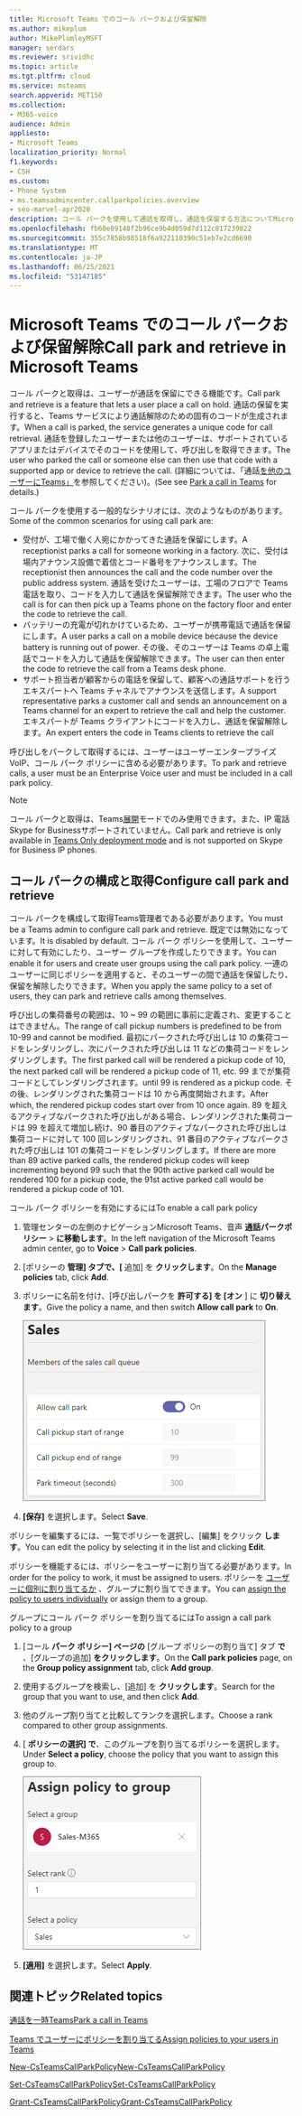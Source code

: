 ```yaml
---
title: Microsoft Teams でのコール パークおよび保留解除
ms.author: mikeplum
author: MikePlumleyMSFT
manager: serdars
ms.reviewer: srividhc
ms.topic: article
ms.tgt.pltfrm: cloud
ms.service: msteams
search.appverid: MET150
ms.collection:
- M365-voice
audience: Admin
appliesto:
- Microsoft Teams
localization_priority: Normal
f1.keywords:
- CSH
ms.custom:
- Phone System
- ms.teamsadmincenter.callparkpolicies.overview
- seo-marvel-apr2020
description: コール パークを使用して通話を取得し、通話を保留する方法についてMicrosoft Teams。
ms.openlocfilehash: fb60e09148f2b96ce9b4d059d7d112c817239822
ms.sourcegitcommit: 355c7858b98518f6a922110390c51eb7e2cd6690
ms.translationtype: MT
ms.contentlocale: ja-JP
ms.lasthandoff: 06/25/2021
ms.locfileid: "53147185"
---
```

# <a name="call-park-and-retrieve-in-microsoft-teams"></a><span data-ttu-id="71b83-103">Microsoft Teams でのコール パークおよび保留解除</span><span class="sxs-lookup"><span data-stu-id="71b83-103">Call park and retrieve in Microsoft Teams</span></span>

<span data-ttu-id="71b83-104">コール パークと取得は、ユーザーが通話を保留にできる機能です。</span><span class="sxs-lookup"><span data-stu-id="71b83-104">Call park and retrieve is a feature that lets a user place a call on hold.</span></span> <span data-ttu-id="71b83-105">通話の保留を実行すると、Teams サービスにより通話解除のための固有のコードが生成されます。</span><span class="sxs-lookup"><span data-stu-id="71b83-105">When a call is parked, the service generates a unique code for call retrieval.</span></span> <span data-ttu-id="71b83-106">通話を登録したユーザーまたは他のユーザーは、サポートされているアプリまたはデバイスでそのコードを使用して、呼び出しを取得できます。</span><span class="sxs-lookup"><span data-stu-id="71b83-106">The user who parked the call or someone else can then use that code with a supported app or device to retrieve the call.</span></span> <span data-ttu-id="71b83-107">(詳細については、「通話[を他のユーザーにTeams」](https://support.office.com/article/park-a-call-in-teams-8538c063-d676-4e9a-8045-fc3b7299bb2f)を参照してください)。</span><span class="sxs-lookup"><span data-stu-id="71b83-107">(See see [Park a call in Teams](https://support.office.com/article/park-a-call-in-teams-8538c063-d676-4e9a-8045-fc3b7299bb2f) for details.)</span></span>

<span data-ttu-id="71b83-108">コール パークを使用する一般的なシナリオには、次のようなものがあります。</span><span class="sxs-lookup"><span data-stu-id="71b83-108">Some of the common scenarios for using call park are:</span></span>

- <span data-ttu-id="71b83-109">受付が、工場で働く人宛にかかってきた通話を保留にします。</span><span class="sxs-lookup"><span data-stu-id="71b83-109">A receptionist parks a call for someone working in a factory.</span></span> <span data-ttu-id="71b83-110">次に、受付は場内アナウンス設備で着信とコード番号をアナウンスします。</span><span class="sxs-lookup"><span data-stu-id="71b83-110">The receptionist then announces the call and the code number over the public address system.</span></span> <span data-ttu-id="71b83-111">通話を受けたユーザーは、工場のフロアで Teams 電話を取り、コードを入力して通話を保留解除できます。</span><span class="sxs-lookup"><span data-stu-id="71b83-111">The user who the call is for can then pick up a Teams phone on the factory floor and enter the code to retrieve the call.</span></span>
- <span data-ttu-id="71b83-112">バッテリーの充電が切れかけているため、ユーザーが携帯電話で通話を保留にします。</span><span class="sxs-lookup"><span data-stu-id="71b83-112">A user parks a call on a mobile device because the device battery is running out of power.</span></span> <span data-ttu-id="71b83-113">その後、そのユーザーは Teams の卓上電話でコードを入力して通話を保留解除できます。</span><span class="sxs-lookup"><span data-stu-id="71b83-113">The user can then enter the code to retrieve the call from a Teams desk phone.</span></span>
- <span data-ttu-id="71b83-114">サポート担当者が顧客からの電話を保留して、顧客への通話サポートを行うエキスパートへ Teams チャネルでアナウンスを送信します。</span><span class="sxs-lookup"><span data-stu-id="71b83-114">A support representative parks a customer call and sends an announcement on a Teams channel for an expert to retrieve the call and help the customer.</span></span> <span data-ttu-id="71b83-115">エキスパートが Teams クライアントにコードを入力し、通話を保留解除します。</span><span class="sxs-lookup"><span data-stu-id="71b83-115">An expert enters the code in Teams clients to retrieve the call</span></span>

<span data-ttu-id="71b83-116">呼び出しをパークして取得するには、ユーザーはユーザーエンタープライズ VoIP、コール パーク ポリシーに含める必要があります。</span><span class="sxs-lookup"><span data-stu-id="71b83-116">To park and retrieve calls, a user must be an Enterprise Voice user and must be included in a call park policy.</span></span>

> [!NOTE]
> <span data-ttu-id="71b83-117">コール パークと取得は、Teams[展開](teams-and-skypeforbusiness-coexistence-and-interoperability.md)モードでのみ使用できます。また、IP 電話Skype for Businessサポートされていません。</span><span class="sxs-lookup"><span data-stu-id="71b83-117">Call park and retrieve is only available in [Teams Only deployment mode](teams-and-skypeforbusiness-coexistence-and-interoperability.md) and is not supported on Skype for Business IP phones.</span></span>

## <a name="configure-call-park-and-retrieve"></a><span data-ttu-id="71b83-118">コール パークの構成と取得</span><span class="sxs-lookup"><span data-stu-id="71b83-118">Configure call park and retrieve</span></span>

<span data-ttu-id="71b83-119">コール パークを構成して取得Teams管理者である必要があります。</span><span class="sxs-lookup"><span data-stu-id="71b83-119">You must be a Teams admin to configure call park and retrieve.</span></span> <span data-ttu-id="71b83-120">既定では無効になっています。</span><span class="sxs-lookup"><span data-stu-id="71b83-120">It is disabled by default.</span></span> <span data-ttu-id="71b83-121">コール パーク ポリシーを使用して、ユーザーに対して有効にしたり、ユーザー グループを作成したりできます。</span><span class="sxs-lookup"><span data-stu-id="71b83-121">You can enable it for users and create user groups using the call park policy.</span></span> <span data-ttu-id="71b83-122">一連のユーザーに同じポリシーを適用すると、そのユーザーの間で通話を保留したり、保留を解除したりできます。</span><span class="sxs-lookup"><span data-stu-id="71b83-122">When you apply the same policy to a set of users, they can park and retrieve calls among themselves.</span></span>

<span data-ttu-id="71b83-123">呼び出しの集荷番号の範囲は、10 ~ 99 の範囲に事前に定義され、変更することはできません。</span><span class="sxs-lookup"><span data-stu-id="71b83-123">The range of call pickup numbers is predefined to be from 10-99 and cannot be modified.</span></span> <span data-ttu-id="71b83-124">最初にパークされた呼び出しは 10 の集荷コードをレンダリングし、次にパークされた呼び出しは 11 などの集荷コードをレンダリングします。</span><span class="sxs-lookup"><span data-stu-id="71b83-124">The first parked call will be rendered a pickup code of 10, the next parked call will be rendered a pickup code of 11, etc.</span></span> <span data-ttu-id="71b83-125">99 までが集荷コードとしてレンダリングされます。</span><span class="sxs-lookup"><span data-stu-id="71b83-125">until 99 is rendered as a pickup code.</span></span> <span data-ttu-id="71b83-126">その後、レンダリングされた集荷コードは 10 から再度開始されます。</span><span class="sxs-lookup"><span data-stu-id="71b83-126">After which, the rendered pickup codes start over from 10 once again.</span></span>  <span data-ttu-id="71b83-127">89 を超えるアクティブなパークされた呼び出しがある場合、レンダリングされた集荷コードは 99 を超えて増加し続け、90 番目のアクティブなパークされた呼び出しは集荷コードに対して 100 回レンダリングされ、91 番目のアクティブなパークされた呼び出しは 101 の集荷コードをレンダリングします。</span><span class="sxs-lookup"><span data-stu-id="71b83-127">If there are more than 89 active parked calls, the rendered pickup codes will keep incrementing beyond 99 such that the 90th active parked call would be rendered 100 for a pickup code, the 91st active parked call would be rendered a pickup code of 101.</span></span>

<span data-ttu-id="71b83-128">コール パーク ポリシーを有効にするには</span><span class="sxs-lookup"><span data-stu-id="71b83-128">To enable a call park policy</span></span>

1. <span data-ttu-id="71b83-129">管理センターの左側のナビゲーションMicrosoft Teams、音声 **通話パークポリシー**  >  **に移動します**。</span><span class="sxs-lookup"><span data-stu-id="71b83-129">In the left navigation of the Microsoft Teams admin center, go to **Voice** > **Call park policies**.</span></span>
2. <span data-ttu-id="71b83-130">[ポリシーの **管理] タブで、[** 追加] を **クリックします**。</span><span class="sxs-lookup"><span data-stu-id="71b83-130">On the **Manage policies** tab, click **Add**.</span></span>
3. <span data-ttu-id="71b83-131">ポリシーに名前を付け、[呼び出しパークを **許可する] を [オン** ] に **切り替えます**。</span><span class="sxs-lookup"><span data-stu-id="71b83-131">Give the policy a name, and then switch **Allow call park** to **On**.</span></span>

    ![コール パーク ポリシー設定のスクリーンショット](media/call-park-add-policy.png)

4. <span data-ttu-id="71b83-133">**[保存]** を選択します。</span><span class="sxs-lookup"><span data-stu-id="71b83-133">Select **Save**.</span></span>

<span data-ttu-id="71b83-134">ポリシーを編集するには、一覧でポリシーを選択し、[編集] をクリック **します**。</span><span class="sxs-lookup"><span data-stu-id="71b83-134">You can edit the policy by selecting it in the list and clicking **Edit**.</span></span>

<span data-ttu-id="71b83-135">ポリシーを機能するには、ポリシーをユーザーに割り当てる必要があります。</span><span class="sxs-lookup"><span data-stu-id="71b83-135">In order for the policy to work, it must be assigned to users.</span></span> <span data-ttu-id="71b83-136">ポリシーを [ユーザーに個別に割り当てるか](assign-policies.md) 、グループに割り当てできます。</span><span class="sxs-lookup"><span data-stu-id="71b83-136">You can [assign the policy to users individually](assign-policies.md) or assign them to a group.</span></span>

<span data-ttu-id="71b83-137">グループにコール パーク ポリシーを割り当てるには</span><span class="sxs-lookup"><span data-stu-id="71b83-137">To assign a call park policy to a group</span></span>

1. <span data-ttu-id="71b83-138">[コール **パーク ポリシー] ページの** [グループ ポリシーの割り当て] タブ **で** 、[グループの追加] **をクリックします**。</span><span class="sxs-lookup"><span data-stu-id="71b83-138">On the **Call park policies** page, on the **Group policy assignment** tab, click **Add group**.</span></span>
2. <span data-ttu-id="71b83-139">使用するグループを検索し、[追加] を **クリックします**。</span><span class="sxs-lookup"><span data-stu-id="71b83-139">Search for the group that you want to use, and then click **Add**.</span></span>
3. <span data-ttu-id="71b83-140">他のグループ割り当てと比較してランクを選択します。</span><span class="sxs-lookup"><span data-stu-id="71b83-140">Choose a rank compared to other group assignments.</span></span>
4. <span data-ttu-id="71b83-141">[ **ポリシーの選択] で**、このグループを割り当てるポリシーを選択します。</span><span class="sxs-lookup"><span data-stu-id="71b83-141">Under **Select a policy**, choose the policy that you want to assign this group to.</span></span>

    ![park policies image](media/call-park-assign-policy-to-group.png)

5. <span data-ttu-id="71b83-143">**[適用]** を選択します。</span><span class="sxs-lookup"><span data-stu-id="71b83-143">Select **Apply**.</span></span>

## <a name="related-topics"></a><span data-ttu-id="71b83-144">関連トピック</span><span class="sxs-lookup"><span data-stu-id="71b83-144">Related topics</span></span>

[<span data-ttu-id="71b83-145">通話を一時Teams</span><span class="sxs-lookup"><span data-stu-id="71b83-145">Park a call in Teams</span></span>](https://support.office.com/article/park-a-call-in-teams-8538c063-d676-4e9a-8045-fc3b7299bb2f)

[<span data-ttu-id="71b83-146"> Teams でユーザーにポリシーを割り当てる</span><span class="sxs-lookup"><span data-stu-id="71b83-146">Assign policies to your users in Teams</span></span>](assign-policies.md)

[<span data-ttu-id="71b83-147">New-CsTeamsCallParkPolicy</span><span class="sxs-lookup"><span data-stu-id="71b83-147">New-CsTeamsCallParkPolicy</span></span>](/powershell/module/skype/new-csteamscallparkpolicy?view=skype-ps)

[<span data-ttu-id="71b83-148">Set-CsTeamsCallParkPolicy</span><span class="sxs-lookup"><span data-stu-id="71b83-148">Set-CsTeamsCallParkPolicy</span></span>](/powershell/module/skype/set-csteamscallparkpolicy?view=skype-ps)

[<span data-ttu-id="71b83-149">Grant-CsTeamsCallParkPolicy</span><span class="sxs-lookup"><span data-stu-id="71b83-149">Grant-CsTeamsCallParkPolicy</span></span>](/powershell/module/skype/grant-csteamscallparkpolicy?view=skype-ps)
